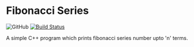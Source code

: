 # Fibonacci Series


![GitHub](https://img.shields.io/github/license/mashape/apistatus.svg) [![Build Status](https://travis-ci.com/sidhyatikku/rick.svg?branch=master)](https://travis-ci.com/sidhyatikku/rick)

A simple C++ program which prints fibonacci series number upto 'n' terms.


